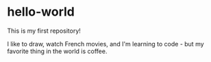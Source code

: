 # hello-world

This is my first repository!

I like to draw, watch French movies, and I'm learning to code - but my favorite thing in the world is coffee.
